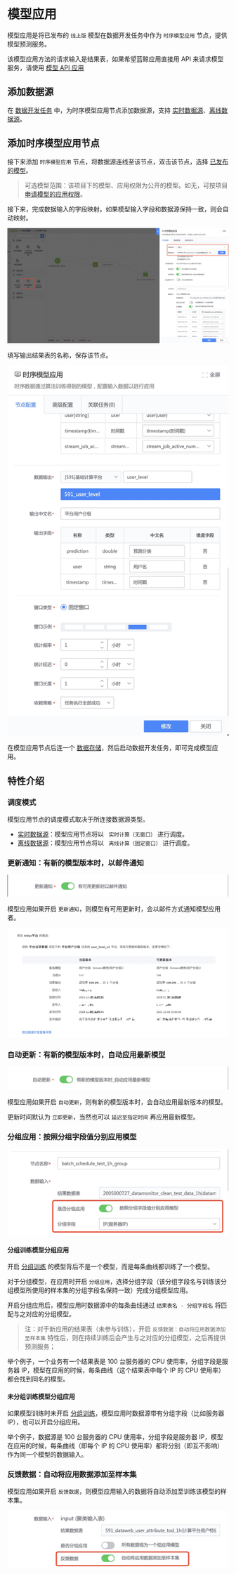 # 模型应用
模型应用是将已发布的 ` 线上版 ` 模型在数据开发任务中作为 ` 时序模型应用 ` 节点，提供模型预测服务。

该模型应用方法的请求输入是结果表，如果希望蓝鲸应用直接用 API 来请求模型服务，请使用 [模型 API 应用](./api_serving.md)

## 添加数据源
在 [数据开发任务](../../dataflow/ide/concepts.md) 中，为时序模型应用节点添加数据源，支持 [实时数据源](csource/stream-source.md)、[离线数据源](../../dataflow/components/source/batch-source.md)。

## 添加时序模型应用节点
接下来添加 ` 时序模型应用 ` 节点，将数据源连线至该节点，双击该节点，选择 [已发布的模型](../release.md)。
> 可选模型范围：该项目下的模型、应用权限为公开的模型。如无，可按项目 [申请模型的应用权限](./apply_permission.md)。

接下来，完成数据输入的字段映射。如果模型输入字段和数据源保持一致，则会自动映射。

![-w1918](media/16385145492641.jpg)

填写输出结果表的名称，保存该节点。

![-w598](media/16385140417127.jpg)

在模型应用节点后连一个 [数据存储](../../dataflow/components/storage/tspider.md)，然后启动数据开发任务，即可完成模型应用。


## 特性介绍
### 调度模式
模型应用节点的调度模式取决于所连接数据源类型。
- [实时数据源](../../dataflow/components/source/stream-source.md)：模型应用节点将以 ` 实时计算（无窗口）` 进行调度。
- [离线数据源](../../dataflow/components/source/batch-source.md)：模型应用节点将以 ` 离线计算（固定窗口）` 进行调度。

### 更新通知：有新的模型版本时，以邮件通知

![-w600](media/16385217834498.jpg)

模型应用如果开启 ` 更新通知 `，则模型有可用更新时，会以邮件方式通知模型应用者。

![-w1211](media/16385203270363.jpg)

### 自动更新：有新的模型版本时，自动应用最新模型

![-w594](media/16385217672400.jpg)

模型应用如果开启 ` 自动更新 `，则有新的模型版本时，会自动应用最新版本的模型。

更新时间默认为 ` 立即更新 `，当然也可以 ` 延迟至指定时间 ` 再应用最新模型。

### 分组应用：按照分组字段值分别应用模型

![-w587](media/16385217548392.jpg)

#### 分组训练模型分组应用
开启 [分组训练](../experiment/partition_model.md) 的模型背后不是一个模型，而是每条曲线都训练了一个模型。

对于分组模型，在应用时开启 ` 分组应用 `，选择分组字段（该分组字段名与训练该分组模型所使用的样本集的分组字段名保持一致）完成分组模型应用。

开启分组应用后，模型应用时数据源中的每条曲线通过 ` 结果表名 - 分组字段名 ` 将匹配与之对应的分组模型。

> 注：对于新应用的结果表（未参与训练），开启 ` 反馈数据：自动将应用数据添加至样本集 ` 特性后，则在持续训练后会产生与之对应的分组模型，之后再提供预测服务；

举个例子，一个业务有一个结果表是 100 台服务器的 CPU 使用率，分组字段是服务器 IP，模型在应用的时候，每条曲线（这个结果表中每个 IP 的 CPU 使用率）都会找到同名的模型。

#### 未分组训练模型分组应用
如果模型训练时未开启 [分组训练](../experiment/partition_model.md)，模型应用时数据源带有分组字段（比如服务器 IP），也可以开启分组应用。

举个例子，数据源是 100 台服务器的 CPU 使用率，分组字段是服务器 IP，模型在应用的时候，每条曲线（即每个 IP 的 CPU 使用率）都将分别（即互不影响）作为同一个模型的数据输入。

### 反馈数据：自动将应用数据添加至样本集
模型应用如果开启 ` 反馈数据 `，则模型应用输入的数据将自动添加至训练该模型的样本集。

![-w598](media/16385218233420.jpg)



